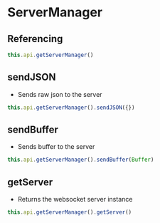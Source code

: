 # ServerManager

## Referencing
```ts
this.api.getServerManager()
```

## sendJSON
- Sends raw json to the server
```ts
this.api.getServerManager().sendJSON({})
```

## sendBuffer
- Sends buffer to the server
```ts
this.api.getServerManager().sendBuffer(Buffer)
```

## getServer
- Returns the websocket server instance
```ts
this.api.getServerManager().getServer()
```
